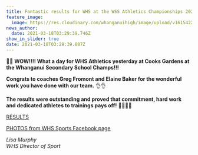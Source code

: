 ```yaml
---
title: Fantastic results for WHS at the WSS Athletics Championships 2021
feature_image:
  image: https://res.cloudinary.com/whanganuihigh/image/upload/v1615422226/Events/Screenshot_2021-03-11_132259.png
news_author:
  date: 2021-03-18T03:29:39.746Z
show_in_slider: true
date: 2021-03-18T03:29:39.807Z
---
```

🎉🎉 **WOW!!!! What a day for WHS Athletics yesterday at Cooks Gardens at the Whanganui Secondary School Champs!!!**  

**Congrats to coaches Greg Fromont and Elaine Baker for the wonderful work you have done with our team.** 👌👌

**The results were outstanding and proved that commitment, hard work and dedicated athletes to trainings pays off!**  💚💛💚💛

[RESULTS](http://www.matstiming.co.nz/results/2021%20Results/2021%20WhanganuiSSTFChamps/?fbclid=IwAR0FkvmNpIBK7j38uMvRQvmWvGy__yFo3-kcIOLJz6GCVG47DMxAj2-mFfw)



[PHOTOS from WHS Sports Facebook page](https://www.facebook.com/Whanganui-High-School-Sports-168112976671150/)

*Lisa Murphy  
WHS Director of Sport*